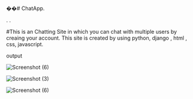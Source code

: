 ��#   C h a t A p p .

.
.

#This is an Chatting Site in which you can chat with multiple users by creaing your account.
This site is created by using python, django , html , css, javascript.

output

![Screenshot (6)](https://github-production-user-asset-6210df.s3.amazonaws.com/125632146/260825070-5604b09a-8b8c-4cb5-b41e-8dfa2da05bc7.png)



![Screenshot (3)](https://github.com/shivamnegi305/ChatApp/assets/125632146/e4d17e0a-e7b1-45f7-9dbe-ea9dffeb7227)





![Screenshot (6)](https://github.com/shivamnegi305/ChatApp/assets/125632146/5604b09a-8b8c-4cb5-b41e-8dfa2da05bc7)
